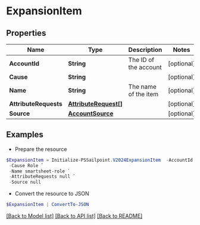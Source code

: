 # ExpansionItem
## Properties

Name | Type | Description | Notes
------------ | ------------- | ------------- | -------------
**AccountId** | **String** | The ID of the account | [optional] 
**Cause** | **String** |  | [optional] 
**Name** | **String** | The name of the item | [optional] 
**AttributeRequests** | [**AttributeRequest[]**](AttributeRequest.md) |  | [optional] 
**Source** | [**AccountSource**](AccountSource.md) |  | [optional] 

## Examples

- Prepare the resource
```powershell
$ExpansionItem = Initialize-PSSailpoint.V2024ExpansionItem  -AccountId 2c91808981f58ea601821c3e93482e6f `
 -Cause Role `
 -Name smartsheet-role `
 -AttributeRequests null `
 -Source null
```

- Convert the resource to JSON
```powershell
$ExpansionItem | ConvertTo-JSON
```

[[Back to Model list]](../README.md#documentation-for-models) [[Back to API list]](../README.md#documentation-for-api-endpoints) [[Back to README]](../README.md)

